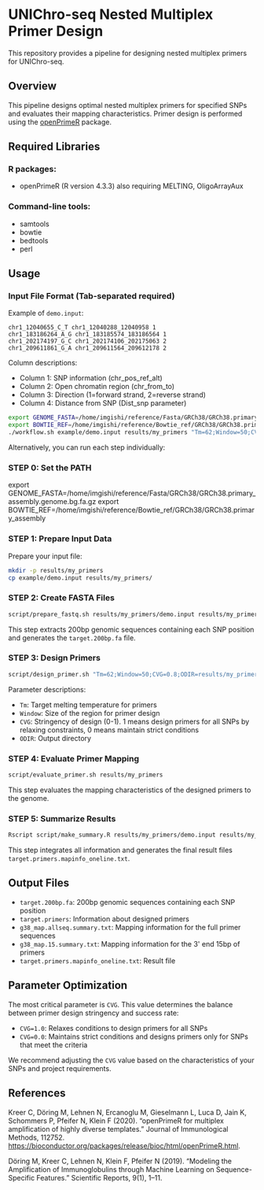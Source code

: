 # UNIChro-seq Nested Multiplex Primer Design

This repository provides a pipeline for designing nested multiplex primers for UNIChro-seq.

## Overview

This pipeline designs optimal nested multiplex primers for specified SNPs and evaluates their mapping characteristics. Primer design is performed using the [openPrimeR](https://www.bioconductor.org/packages/release/bioc/vignettes/openPrimeR/inst/doc/openPrimeR_vignette.html) package.

## Required Libraries

### R packages:
- openPrimeR (R version 4.3.3) also requiring MELTING, OligoArrayAux

### Command-line tools:
- samtools
- bowtie
- bedtools
- perl


## Usage

### Input File Format (Tab-separated required)

Example of `demo.input`: 
```
chr1_12040655_C_T chr1_12040288_12040958 1
chr1_183186264_A_G chr1_183185574_183186564 1
chr1_202174197_G_C chr1_202174106_202175063 2
chr1_209611861_G_A chr1_209611564_209612178 2
```

Column descriptions:
- Column 1: SNP information (chr_pos_ref_alt)
- Column 2: Open chromatin region (chr_from_to)
- Column 3: Direction (1=forward strand, 2=reverse strand)
- Column 4: Distance from SNP (Dist_snp parameter)


```bash
export GENOME_FASTA=/home/imgishi/reference/Fasta/GRCh38/GRCh38.primary_assembly.genome.bg.fa.gz
export BOWTIE_REF=/home/imgishi/reference/Bowtie_ref/GRCh38/GRCh38.primary_assembly
./workflow.sh example/demo.input results/my_primers "Tm=62;Window=50;CVG=0.8"
```

Alternatively, you can run each step individually:

### STEP 0: Set the PATH
export GENOME_FASTA=/home/imgishi/reference/Fasta/GRCh38/GRCh38.primary_assembly.genome.bg.fa.gz
export BOWTIE_REF=/home/imgishi/reference/Bowtie_ref/GRCh38/GRCh38.primary_assembly

### STEP 1: Prepare Input Data

Prepare your input file:
```bash
mkdir -p results/my_primers
cp example/demo.input results/my_primers/
```

### STEP 2: Create FASTA Files

```bash
script/prepare_fastq.sh results/my_primers/demo.input results/my_primers
```

This step extracts 200bp genomic sequences containing each SNP position and generates the `target.200bp.fa` file.

### STEP 3: Design Primers

```bash
script/design_primer.sh "Tm=62;Window=50;CVG=0.8;ODIR=results/my_primers"
```

Parameter descriptions:
- `Tm`: Target melting temperature for primers
- `Window`: Size of the region for primer design
- `CVG`: Stringency of design (0-1). 1 means design primers for all SNPs by relaxing constraints, 0 means maintain strict conditions
- `ODIR`: Output directory

### STEP 4: Evaluate Primer Mapping

```bash
script/evaluate_primer.sh results/my_primers
```

This step evaluates the mapping characteristics of the designed primers to the genome.

### STEP 5: Summarize Results

```bash
Rscript script/make_summary.R results/my_primers/demo.input results/my_primers
```

This step integrates all information and generates the final result files `target.primers.mapinfo_oneline.txt`.

## Output Files

- `target.200bp.fa`: 200bp genomic sequences containing each SNP position
- `target.primers`: Information about designed primers
- `g38_map.allseq.summary.txt`: Mapping information for the full primer sequences
- `g38_map.15.summary.txt`: Mapping information for the 3' end 15bp of primers
- `target.primers.mapinfo_oneline.txt`: Result file

## Parameter Optimization

The most critical parameter is `CVG`. This value determines the balance between primer design stringency and success rate:

- `CVG=1.0`: Relaxes conditions to design primers for all SNPs
- `CVG=0.0`: Maintains strict conditions and designs primers only for SNPs that meet the criteria

We recommend adjusting the `CVG` value based on the characteristics of your SNPs and project requirements.

## References
Kreer C, Döring M, Lehnen N, Ercanoglu M, Gieselmann L, Luca D, Jain K, Schommers P, Pfeifer N, Klein F (2020). “openPrimeR for multiplex amplification of highly diverse templates.” Journal of Immunological Methods, 112752. https://bioconductor.org/packages/release/bioc/html/openPrimeR.html.

Döring M, Kreer C, Lehnen N, Klein F, Pfeifer N (2019). “Modeling the Amplification of Immunoglobulins through Machine Learning on Sequence-Specific Features.” Scientific Reports, 9(1), 1–11.
